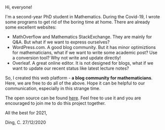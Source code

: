 Hi, everyone!

I'm a second-year PhD student in Mathematics. During the Covid-19, I wrote some programs to get rid of the boring time at home. There are already some excellent websites: 

- MathOverflow and Mathematics StackExchange. They are mainly for Q&A. But what if we want to express ourselves?
- WordPress.com. A good blog community. But it has minor optimiztions for mathematicians, what if we want to write some academic post? Use a conversion tool? Why not write and update directly!
- Overleaf. A great online editor. It is not designed for blogs, what if we want to update our recent status like latest lecture notes?

So, I created this web platform - **a blog community for mathematicians**.  Here, we are free to do all of the above. Hope it can be helpful to our communication, especially in this strange time.

The open source can be found [here](https://github.com/dingc0/mathblog). Feel free to use it and you are encouraged to join me to do this project together.

All the best for 2021,

Ding, C.
27/12/2020


